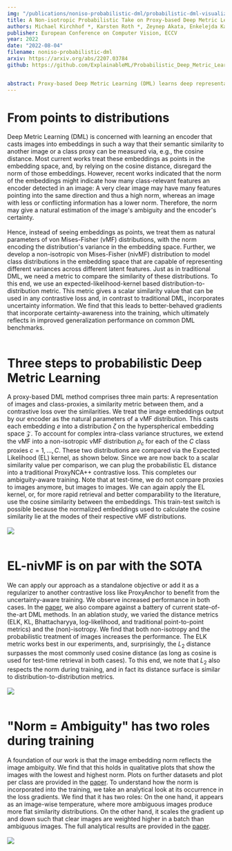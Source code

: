```yaml
---
img: "/publications/noniso-probabilistic-dml/probabilistic-dml-visualization.png"
title: A Non-isotropic Probabilistic Take on Proxy-based Deep Metric Learning
authors: Michael Kirchhof *, Karsten Roth *, Zeynep Akata, Enkelejda Kasneci
publisher: European Conference on Computer Vision, ECCV
year: 2022
date: "2022-08-04"
filename: noniso-probabilistic-dml
arxiv: https://arxiv.org/abs/2207.03784
github: https://github.com/ExplainableML/Probabilistic_Deep_Metric_Learning


abstract: Proxy-based Deep Metric Learning (DML) learns deep representations by embedding images close to their class representatives (proxies), commonly with respect to the angle between them. However, this disregards the embedding norm, which can carry additional beneficial context such as class- or image-intrinsic uncertainty. In addition, proxy-based DML struggles to learn class-internal structures. To address both issues at once, we introduce non-isotropic probabilistic proxy-based DML. We model images as directional von Mises-Fisher (vMF) distributions on the hypersphere that can reflect image-intrinsic uncertainties. Further, we derive non-isotropic von Mises-Fisher (nivMF) distributions for class proxies to better represent complex class-specific variances. To measure the proxy-to-image distance between these models, we develop and investigate multiple distribution-to-point and distribution-to-distribution metrics. Each framework choice is motivated by a set of ablational studies, which showcase beneficial properties of our probabilistic approach to proxy-based DML, such as uncertainty-awareness, better-behaved gradients during training, and overall improved generalization performance. The latter is especially reflected in the competitive performance on the standard DML benchmarks, where our approach compares favorably, suggesting that existing proxy-based DML can significantly benefit from a more probabilistic treatment.
---
```


# From points to distributions

Deep Metric Learning (DML) is concerned with learning an encoder that casts images into embeddings in such a way that their semantic similarity to another image or a class proxy can be measured via, e.g., the cosine distance. Most current works treat these embeddings as points in the embedding space, and, by relying on the cosine distance, disregard the norm of those embeddings. However, recent works indicated that the norm of the embeddings might indicate how many class-relevant features an encoder detected in an image: A very clear image may have many features pointing into the same direction and thus a high norm, whereas an image with less or conflicting information has a lower norm. Therefore, the norm may give a natural estimation of the image's ambiguity and the encoder's certainty. 
<br/><br/>
Hence, instead of seeing embeddings as points, we treat them as natural parameters of von Mises-Fisher (vMF) distributions, with the norm encoding the distribution's variance in the embedding space. Further, we develop a non-isotropic von Mises-Fisher (nivMF) distribution to model class distributions in the embedding space that are capable of representing different variances across different latent features. Just as in traditional DML, we need a metric to compare the similarity of these distributions. To this end, we use an expected-likelihood-kernel based distribution-to-distribution metric. This metric gives a scalar similarity value that can be used in any contrastive loss and, in contrast to traditional DML, incorporates uncertainty information. We find that this leads to better-behaved gradients that incorporate certainty-awareness into the training, which ultimately reflects in improved generalization performance on common DML benchmarks.
<br/><br/>


# Three steps to probabilistic Deep Metric Learning

A proxy-based DML method comprises three main parts: A representation of images and class-proxies, a similarity metric between them, and a contrastive loss over the similarities. We treat the image embeddings output by our encoder as the natural parameters of a vMF distribution. This casts each embedding $e$ into a distribution $\zeta$ on the hyperspherical embedding space $\mathcal{Z}$. To account for complex intra-class variance structures, we extend the vMF into a non-isotropic vMF distribution $\rho_c$ for each of the $C$ class proxies $c = 1, \dotsc, C$. These two distributions are compared via the Expected Likelihood (EL) kernel, as shown below. Since we are now back to a scalar similarity value per comparison, we can plug the probabilistic EL distance into a traditional ProxyNCA++ contrastive loss. This completes our ambiguity-aware training. Note that at test-time, we do not compare proxies to images anymore, but images to images. We can again apply the EL kernel, or, for more rapid retrieval and better comparability to the literature, use the cosine similarity between the embeddings. This train-test switch is possible because the normalized embeddings used to calculate the cosine similarity lie at the modes of their respective vMF distributions.
<br/><br/>
![](/publications/noniso-probabilistic-dml/distribution-to-distribution-distances.png)
<br/><br/>


# EL-nivMF is on par with the SOTA

We can apply our approach as a standalone objective or add it as a regularizer to another contrastive loss like ProxyAnchor to benefit from the uncertainty-aware training. We observe increased performance in both cases. In the [paper](https://arxiv.org/abs/2207.03784), we also compare against a battery of current state-of-the-art DML methods. In an ablation study, we varied the distance metrics (ELK, KL, Bhattacharyya, log-likelihood, and traditional point-to-point metrics) and the (non)-isotropy. We find that both non-isotropy and the probabilistic treatment of images increases the performance. The ELK metric works best in our experiments, and, surprisingly, the $L_2$ distance surpasses the most commonly used cosine distance (as long as cosine is used for test-time retrieval in both cases). To this end, we note that $L_2$ also respects the norm during training, and in fact its distance surface is similar to distribution-to-distribution metrics. 
<br/><br/>
![](/publications/noniso-probabilistic-dml/prob-dml-results.png)
<br/><br/>

# "Norm = Ambiguity" has two roles during training

A foundation of our work is that the image embedding norm reflects the image ambiguity. We find that this holds in qualitative plots that show the images with the lowest and highest norm. Plots on further datasets and plot per class are provided in the [paper](https://arxiv.org/abs/2207.03784). To understand how the norm is incorporated into the training, we take an analytical look at its occurrence in the loss gradients. We find that it has two roles: On the one hand, it appears as an image-wise temperature, where more ambiguous images produce more flat similarity distributions. On the other hand, it scales the gradient up and down such that clear images are weighted higher in a batch than ambiguous images. The full analytical results are provided in the [paper](https://arxiv.org/abs/2207.03784).
<br/><br/>
![](/publications/noniso-probabilistic-dml/embedding-norm-ambiguity.png)

